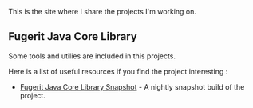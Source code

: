 This is the site where I share the projects I'm working on.


Fugerit Java Core Library
-------------------------

Some tools and utilies are included in this projects.


 Here is a list of useful resources if you find the project interesting : 

* [Fugerit Java Core Library Snapshot](/java/core/snapshot/) - A nightly snapshot build of the project.  

